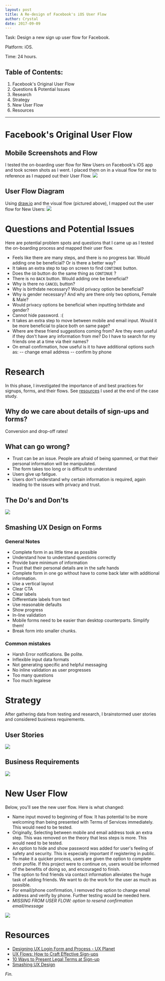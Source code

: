 ```yaml
---
layout: post
title: A Re-design of Facebook's iOS User Flow
author: Crystal
date: 2017-09-09
---
```


Task: Design a new sign up user flow for Facebook.

Platform: iOS.

Time: 24 hours.

## Table of Contents:
1. Facebook's Original User Flow
2. Questions & Potential Issues
3. Research 
4. Strategy
5. New User Flow
6. Resources

---

# Facebook's Original User Flow
## Mobile Screenshots and Flow
I tested the on-boarding user flow for New Users on Facebook's iOS app and took screen shots as I went. I placed them on in a visual flow for me to reference as I mapped out their User Flow.
![](https://static.notion-static.com/d890b6a2e61c40b18f29802ae43bbae3/Faceboom-mobile-userflow.png)

## User Flow Diagram
Using [draw.io](http://draw.io) and the visual flow (pictured above), I mapped out the user flow for New Users:
![](https://static.notion-static.com/740b782b853a41d4ad844973cfd12241/facebook-userflows-newuser-1.0.jpg)

# Questions and Potential Issues
Here are potential problem spots and questions that I came up as I tested the on-boarding process and mapped their user flow.
- Feels like there are many steps, and there is no progress bar. Would adding one be beneficial? Or is there a better way?
- It takes an extra step to tap on screen to find `CONTINUE` button.
- Does the `GO` button do the same thing as `CONTINUE` ?
- There is no `BACK` button. Would adding one be beneficial?
- Why is there no `CANCEL` button?
- Why is birthdate necessary? Would privacy option be beneficial?
- Why is gender necessary? And why are there only two options, Female & Male?
- Would privacy options be beneficial when inputting birthdate and gender?
- Cannot hide password. :(
- It takes an extra step to move between mobile and email input. Would it be more beneficial to place both on same page?
- Where are these friend suggestions coming from? Are they even useful if they don't have any information from me? Do I have to search for my friends one at a time via their names?
- On email confirmation, how useful is it to have additional options such as:
	  -- change email address
	  -- confirm by phone

# Research
In this phase, I investigated the importance of and best practices for signups, forms, and their flows. See [resources](#resources) I used at the end of the case study.

## Why do we care about details of sign-ups and forms?
Conversion and drop-off rates! 

## What can go wrong?
- Trust can be an issue. People are afraid of being spammed, or that their personal information will be manipulated.
- The form takes too long or is difficult to understand
- Users give up fatigue.
- Users don't understand why certain information is required, again leading to the issues with privacy and trust.

## The Do's and Don'ts
![](https://static.notion-static.com/99419468-c8fc-4ffe-9293-c3b12e80b13a/B046129F-58D0-4B09-A464-09E6C0756F08.png)

## Smashing UX Design on Forms
### General Notes
- Complete form in as little time as possible
- Understand how to understand questions correctly
- Provide bare minimum of information
- Trust that their personal details are in the safe hands
- Complete form in one go without have to come back later with additional information.
- Use a vertical layout
- Clear CTA
- Clear labels
- Differentiate labels from text
- Use reasonable defaults
- Show progress
- In-line validation
- Mobile forms need to be easier than desktop counterparts. Simplify them!
- Break form into smaller chunks.

### Common mistakes
- Harsh Error notifications. Be polite.
- Inflexible input data formats
- Not generating specific and helpful messaging
- No inline validation as user progresses
- Too many questions
- Too much legalese


#  Strategy
After gathering data from testing and research, I brainstormed user stories and considered business requirements.

## User Stories
![](https://static.notion-static.com/22510552-819d-48f7-a502-8ff9ab913017/777337C0-0C9F-41A5-B984-B0BD3F08A249.png)

## Business Requirements
![](https://static.notion-static.com/9da25dd5-1b12-4a76-a4dd-cdbb40f11eac/F808C9C5-7991-4AE7-BBE1-677D1AD067FC.png)

#  New User Flow
Below, you'll see the new user flow. Here is what changed:

- Name input moved to beginning of flow. It has potential to be more welcoming than being presented with Terms of Services immediately. This would need to be tested.
- Originally, Selecting between mobile and email address took an extra step. This was removed on the theory that less steps is more. This would need to be tested.
- An option to hide and show password was added for user's feeling of safety and security. This is especially important if registering in public.
- To make it a quicker process, users are given the option to complete their profile. If this project were to continue on, users would be informed of the benefits of doing so, and encouraged to finish.
- The option to find friends via contact information alleviates the huge task of adding friends. We want to do the work for the user as much as possible.
- For email/phone confirmation, I removed the option to change email address and verify by phone. Further testing would be needed here.
- *MISSING FROM USER FLOW: option to resend confirmation email/message*

![](https://static.notion-static.com/0777cd79e31f462eaadeda8b057a38d0/facebook-userflows-newuser-2.0.jpg)

# Resources
* [Designing UX Login Form and Process - UX Planet](https://uxplanet.org/designing-ux-login-form-and-process-8b17167ed5b9)
* [UX Flows: How to Craft Effective Sign-ups](https://www.dtelepathy.com/blog/design/ux-flows-sign-ups)
* [10 Ways to Present Legal Terms at Sign-up](https://www.pactsafe.com/blog/10-ways-to-present-legal-terms-at-sign-up)
* [Smashing UX Design](https://www.goodreads.com/book/show/8675550-smashing-ux-design)


 _Fin._
